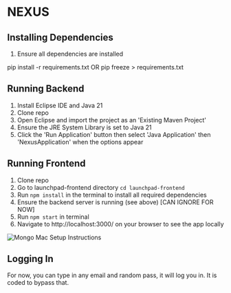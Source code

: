 # NEXUS

## Installing Dependencies
1. Ensure all dependencies are installed

pip install -r requirements.txt OR pip freeze > requirements.txt

## Running Backend
1. Install Eclipse IDE and Java 21
2. Clone repo
3. Open Eclipse and import the project as an 'Existing Maven Project'
4. Ensure the JRE System Library is set to Java 21
5. Click the 'Run Application' button then select 'Java Application' then 'NexusApplication' when the options appear

## Running Frontend
1. Clone repo
2. Go to launchpad-frontend directory `cd launchpad-frontend`
3. Run `npm install` in the terminal to install all required dependencies
4. Ensure the backend server is running (see above) [CAN IGNORE FOR NOW]
5. Run `npm start` in terminal
6. Navigate to http://localhost:3000/ on your browser to see the app locally

![Mongo Mac Setup Instructions](<Screenshot 2023-11-07 at 12.17.00 AM.png>)

## Logging In
For now, you can type in any email and random pass, it will log you in. It is coded to bypass that.
